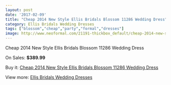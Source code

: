 ```yaml
---
layout: post
date: '2017-02-09'
title: "Cheap 2014 New Style Ellis Bridals Blossom 11286 Wedding Dress"
category: Ellis Bridals Wedding Dresses
tags: ["blossom","cheap","party","formal","dresses"]
image: http://www.neoformal.com/21191-thickbox_default/cheap-2014-new-style-ellis-bridals-blossom-11286-wedding-dress.jpg
---
```

Cheap 2014 New Style Ellis Bridals Blossom 11286 Wedding Dress

On Sales: **$389.99**
<a href="https://www.neoformal.com/en/ellis-bridals-wedding-dresses-2014/6854-cheap-2014-new-style-ellis-bridals-blossom-11286-wedding-dress.html"><amp-img layout="responsive" width="600" height="600" src="//www.neoformal.com/21191-thickbox_default/cheap-2014-new-style-ellis-bridals-blossom-11286-wedding-dress.jpg" alt="Cheap 2014 New Style Ellis Bridals Blossom 11286 Wedding Dress 0" /></a>
<a href="https://www.neoformal.com/en/ellis-bridals-wedding-dresses-2014/6854-cheap-2014-new-style-ellis-bridals-blossom-11286-wedding-dress.html"><amp-img layout="responsive" width="600" height="600" src="//www.neoformal.com/21194-thickbox_default/cheap-2014-new-style-ellis-bridals-blossom-11286-wedding-dress.jpg" alt="Cheap 2014 New Style Ellis Bridals Blossom 11286 Wedding Dress 1" /></a>
<a href="https://www.neoformal.com/en/ellis-bridals-wedding-dresses-2014/6854-cheap-2014-new-style-ellis-bridals-blossom-11286-wedding-dress.html"><amp-img layout="responsive" width="600" height="600" src="//www.neoformal.com/21193-thickbox_default/cheap-2014-new-style-ellis-bridals-blossom-11286-wedding-dress.jpg" alt="Cheap 2014 New Style Ellis Bridals Blossom 11286 Wedding Dress 2" /></a>
<a href="https://www.neoformal.com/en/ellis-bridals-wedding-dresses-2014/6854-cheap-2014-new-style-ellis-bridals-blossom-11286-wedding-dress.html"><amp-img layout="responsive" width="600" height="600" src="//www.neoformal.com/21192-thickbox_default/cheap-2014-new-style-ellis-bridals-blossom-11286-wedding-dress.jpg" alt="Cheap 2014 New Style Ellis Bridals Blossom 11286 Wedding Dress 3" /></a>

Buy it: [Cheap 2014 New Style Ellis Bridals Blossom 11286 Wedding Dress](https://www.neoformal.com/en/ellis-bridals-wedding-dresses-2014/6854-cheap-2014-new-style-ellis-bridals-blossom-11286-wedding-dress.html "Cheap 2014 New Style Ellis Bridals Blossom 11286 Wedding Dress")

View more: [Ellis Bridals Wedding Dresses](https://www.neoformal.com/en/101-ellis-bridals-wedding-dresses-2014 "Ellis Bridals Wedding Dresses")